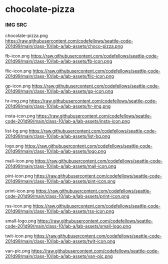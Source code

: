 # chocolate-pizza

### IMG SRC

chocolate-pizza.png
https://raw.githubusercontent.com/codefellows/seattle-code-201d99/main/class-10/lab-a/lab-assets/choco-pizza.png

fb-icon.png
https://raw.githubusercontent.com/codefellows/seattle-code-201d99/main/class-10/lab-a/lab-assets/fb-icon.png

flic-icon.png
https://raw.githubusercontent.com/codefellows/seattle-code-201d99/main/class-10/lab-a/lab-assets/flic-icon.png

gp-icon.png
https://raw.githubusercontent.com/codefellows/seattle-code-201d99/main/class-10/lab-a/lab-assets/gp-icon.png

hr-img.png
https://raw.githubusercontent.com/codefellows/seattle-code-201d99/main/class-10/lab-a/lab-assets/hr-img.png

insta-icon.png
https://raw.githubusercontent.com/codefellows/seattle-code-201d99/main/class-10/lab-a/lab-assets/insta-icon.png

list-bg.png
https://raw.githubusercontent.com/codefellows/seattle-code-201d99/main/class-10/lab-a/lab-assets/list-bg.png

logo.png
https://raw.githubusercontent.com/codefellows/seattle-code-201d99/main/class-10/lab-a/lab-assets/logo.png

mail-icon.png
https://raw.githubusercontent.com/codefellows/seattle-code-201d99/main/class-10/lab-a/lab-assets/mail-icon.png

pint-icon.png
https://raw.githubusercontent.com/codefellows/seattle-code-201d99/main/class-10/lab-a/lab-assets/pint-icon.png

print-icon.png
https://raw.githubusercontent.com/codefellows/seattle-code-201d99/main/class-10/lab-a/lab-assets/print-icon.png

rss-icon.png
https://raw.githubusercontent.com/codefellows/seattle-code-201d99/main/class-10/lab-a/lab-assets/rss-icon.png

small-logo.png
https://raw.githubusercontent.com/codefellows/seattle-code-201d99/main/class-10/lab-a/lab-assets/small-logo.png

twit-icon.png
https://raw.githubusercontent.com/codefellows/seattle-code-201d99/main/class-10/lab-a/lab-assets/twit-icon.png

van-pic.png
https://raw.githubusercontent.com/codefellows/seattle-code-201d99/main/class-10/lab-a/lab-assets/van-pic.png